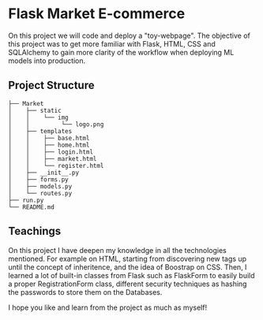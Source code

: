 # Flask Market E-commerce

On this project we will code and deploy a "toy-webpage". The objective of this project was to get more familiar with Flask, HTML, CSS and SQLAlchemy to gain more clarity of the workflow when deploying ML models into production.

## Project Structure

    ├── Market
    │    ├── static
    │    │    └── img
    │    │         └── logo.png
    │    ├── templates
    │    │    ├── base.html
    │    │    ├── home.html
    │    │    ├── login.html
    │    │    ├── market.html
    │    │    └── register.html
    │    ├── __init__.py
    │    ├── forms.py
    │    ├── models.py
    │    └── routes.py
    ├── run.py    
    └── README.md

## Teachings

On this project I have deepen my knowledge in all the technologies mentioned. For example on HTML, starting from discovering new tags up until the concept of inheritence, and the idea of Boostrap on CSS. Then, I learned a lot of built-in classes from Flask such as FlaskForm to easily build a proper RegistrationForm class, different security techniques as hashing the passwords to store them on the Databases.

I hope you like and learn from the project as much as myself!